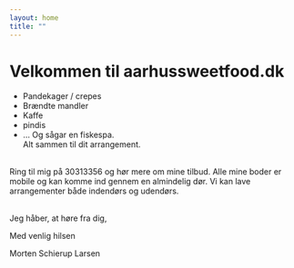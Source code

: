```yaml
---
layout: home
title: "" 
---
```

# Velkommen til aarhussweetfood.dk
* Pandekager / crepes 
* Brændte mandler
* Kaffe
* pindis
* 	… Og sågar en fiskespa. <br/>
Alt sammen til dit arrangement.
<br/>
Ring til mig på 30313356 og hør mere om mine tilbud. Alle mine boder er mobile og kan komme ind gennem en almindelig dør. Vi kan lave arrangementer både indendørs og udendørs. <br/> <br/> 

Jeg håber, at høre fra dig, <br/>

Med venlig hilsen <br/>

Morten Schierup Larsen


